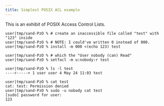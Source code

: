 ```yaml
---
title: Simplest POSIX ACL example
---
```

This is an exhibit of POSIX Access Control Lists.

    user|tmp/sand-PzO % # create an inaccessible file called "test" with "123" inside
    user|tmp/sand-PzO % # NOTE: I could've written 0 instead of 000.
    user|tmp/sand-PzO % install -m 000 <(echo 123) test

    user|tmp/sand-PzO % # which the "User nobody (can) Read"
    user|tmp/sand-PzO % setfacl -m u:nobody:r test

    user|tmp/sand-PzO % ls -l test
    ----r-----+ 1 user user 4 May 24 11:03 test

    user|tmp/sand-PzO % cat test
    cat: test: Permission denied
    user|tmp/sand-PzO % sudo -u nobody cat test
    [sudo] password for user:
    123
